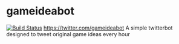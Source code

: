 # gameideabot
[![Build Status](https://travis-ci.org/jonathanlloyd/gameideabot.svg?branch=master)](https://travis-ci.org/jonathanlloyd/gameideabot)
https://twitter.com/gameideabot
A simple twitterbot designed to tweet original game ideas every hour
